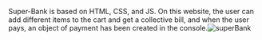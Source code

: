Super-Bank is based on HTML, CSS, and JS. On this website, the user can add different items to the cart and get a collective bill, and when the user pays, an object of payment has been created in the console.![superBank](https://github.com/DadhSahb/Super-Bank/assets/88159702/00287485-99e7-4ce5-8cd5-74b91b38aa24)
